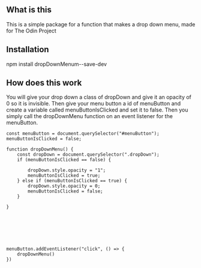 ## What is this

This is a simple package for a function that makes a drop down menu, made for The Odin Project

## Installation

npm install dropDownMenum--save-dev


## How does this work

You will give your drop down a class of dropDown and give it an opacity of 0 so it is invisible. Then give your menu button a id of menuButton and create a variable called menuButtonIsClicked and set it to false. Then you simply call the dropDownMenu function on an event listener for the menuButton.

```
const menuButton = document.querySelector("#menuButton");
menuButtonIsClicked = false;

function dropDownMenu() {
    const dropDown = document.querySelector(".dropDown");
    if (menuButtonIsClicked == false) {
        
        dropDown.style.opacity = "1";
        menuButtonIsClicked = true;
    } else if (menuButtonIsClicked == true) {
        dropDown.style.opacity = 0;
        menuButtonIsClicked = false;
    }
    
}


    
    



menuButton.addEventListener("click", () => {
    dropDownMenu()
})
```
